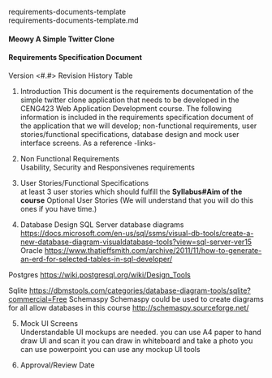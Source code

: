 requirements-documents-template  
requirements-documents-template.md
#### Meowy A Simple Twitter Clone
#### Requirements Specification Document
Version <#.#>
Revision History Table

1. Introduction
This document is the requirements documentation of the simple twitter clone application that needs to be developed in the CENG423 Web Application Development course. The following information is included in the requirements specification document of the application that we will develop; non-functional requirements, user stories/functional specifications, database design and mock user interface screens. As a reference -links-

2. Non Functional Requirements  
Usability, Security and Responsivenes requirements

3. User Stories/Functional Specifications  
at least 3 user stories which should fulfill the **Syllabus#Aim of the course**
Optional User Stories (We will understand that you will do this ones if you have time.)

4. Database Design
SQL Server
database diagrams
https://docs.microsoft.com/en-us/sql/ssms/visual-db-tools/create-a-new-database-diagram-visualdatabase-tools?view=sql-server-ver15 
Oracle
https://www.thatjeffsmith.com/archive/2011/11/how-to-generate-an-erd-for-selected-tables-in-sql-developer/ 
 
Postgres
    https://wiki.postgresql.org/wiki/Design_Tools 

Sqlite
https://dbmstools.com/categories/database-diagram-tools/sqlite?commercial=Free 
Schemaspy
Schemaspy could be used to create diagrams for all allow databases in this course 
http://schemaspy.sourceforge.net/ 

5. Mock UI Screens  
Understandable UI mockups are needed.
you can use A4 paper to hand draw UI and scan it
you can draw in whiteboard and take a photo
you can use powerpoint
you can use any mockup UI tools

6. Approval/Review Date  


